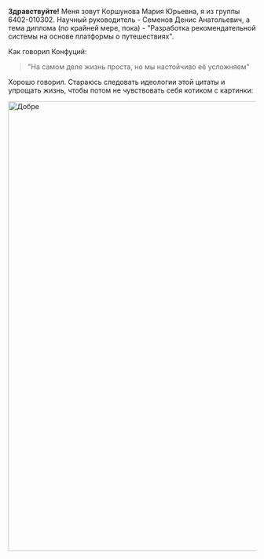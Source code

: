 **Здравствуйте!**
Меня зовут Коршунова Мария Юрьевна, я из группы 6402-010302. 
Научный руководитель - Семенов Денис Анатольевич, а тема диплома (по крайней мере, пока) -
"Разработка рекомендательной системы на основе платформы о путешествиях". 

Как говорил Конфуций:
> "На самом деле жизнь проста, но мы настойчиво её усложняем"

Хорошо говорил. Стараюсь следовать идеологии этой цитаты и упрощать жизнь, чтобы потом не чувствовать себя котиком с картинки:

<img src="https://sun9-82.userapi.com/s/v1/if2/zEalQW0MjvUCdPEtxahchEaIzOQM3u4j9PER1l7g5mkEnL50IPIELB2l0Zw5mQeg7-6pxtzTcAYEMzyQEQB7Cp7Z.jpg?quality=95&as=32x27,48x41,72x61,108x92,160x136,240x204,360x306,480x408,540x459,640x543,720x611,1080x917,1200x1019&from=bu&cs=1200x0" alt="Добре" width="1080" height="917">

